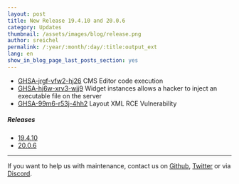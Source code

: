 ```yaml
---
layout: post
title: New Release 19.4.10 and 20.0.6
category: Updates
thumbnail: /assets/images/blog/release.png
author: sreichel
permalink: /:year/:month/:day/:title:output_ext
lang: en
show_in_blog_page_last_posts_section: yes
---
```


- [GHSA-jrgf-vfw2-hj26](https://github.com/OpenMage/magento-lts/security/advisories/GHSA-jrgf-vfw2-hj26) CMS Editor code execution
- [GHSA-hj6w-xrv3-wjj9](https://github.com/OpenMage/magento-lts/security/advisories/GHSA-hj6w-xrv3-wjj9) Widget instances allows a hacker to inject an executable file on the server
- [GHSA-99m6-r53j-4hh2](https://github.com/OpenMage/magento-lts/security/advisories/GHSA-99m6-r53j-4hh2) Layout XML RCE Vulnerability

##### Releases

- [19.4.10](https://github.com/OpenMage/magento-lts/releases/tag/v19.4.10)
- [20.0.6](https://github.com/OpenMage/magento-lts/releases/tag/v20.0.6)

---

If you want to help us with maintenance, contact us on [Github](https://github.com/OpenMage/magento-lts), [Twitter](https://twitter.com/OpenMageProject) or via [Discord](https://discord.gg/EV8aNbU).

